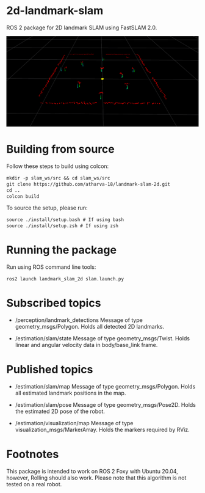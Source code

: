 # 2d-landmark-slam
ROS 2 package for 2D landmark SLAM using FastSLAM 2.0.

![RViz Screenshot](images/2dlsm_cover.png)

# Building from source
Follow these steps to build using colcon:
```
mkdir -p slam_ws/src && cd slam_ws/src
git clone https://github.com/atharva-18/landmark-slam-2d.git
cd ..
colcon build
```

To source the setup, please run:
```
source ./install/setup.bash # If using bash
source ./install/setup.zsh # If using zsh
```

# Running the package
Run using ROS command line tools:
```
ros2 launch landmark_slam_2d slam.launch.py
```

# Subscribed topics
* /perception/landmark_detections
Message of type geometry_msgs/Polygon. Holds all detected 2D landmarks.

* /estimation/slam/state
Message of type geometry_msgs/Twist. Holds linear and angular velocity data in body/base_link frame.

# Published topics
* /estimation/slam/map
Message of type geometry_msgs/Polygon. Holds all estimated landmark positions in the map.

* /estimation/slam/pose
Message of type geometry_msgs/Pose2D. Holds the estimated 2D pose of the robot.

* /estimation/visualization/map
Message of type visualization_msgs/MarkerArray. Holds the markers required by RViz.

# Footnotes
This package is intended to work on ROS 2 Foxy with Ubuntu 20.04, however, Rolling should also work. Please note that this algorithm is not tested on a real robot.
